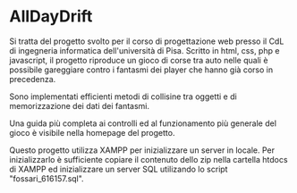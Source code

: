 # AllDayDrift
Si tratta del progetto svolto per il corso di progettazione web presso il CdL di ingegneria informatica dell'università di Pisa.
Scritto in html, css, php e javascript, il progetto riproduce un gioco di corse tra auto nelle quali è possibile gareggiare contro i fantasmi dei player che hanno già corso in precedenza.

Sono implementati efficienti metodi di collisine tra oggetti e di memorizzazione dei dati dei fantasmi.

Una guida più completa ai controlli ed al funzionamento più generale del gioco è visibile nella homepage del progetto.

Questo progetto utilizza XAMPP per inizializzare un server in locale.
Per inizializzarlo è sufficiente copiare il contenuto dello zip nella cartella htdocs di XAMPP ed inizializzare un server SQL utilizando lo script "fossari_616157.sql".